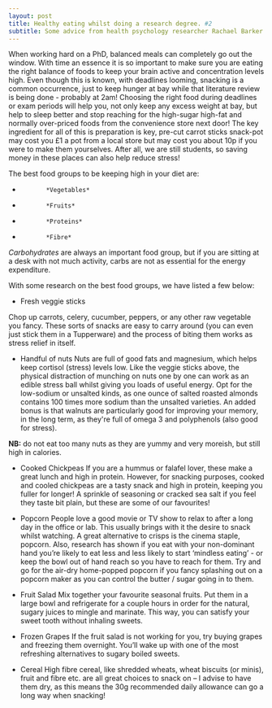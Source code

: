 ```yaml
---
layout: post
title: Healthy eating whilst doing a research degree. #2
subtitle: Some advice from health psychology researcher Rachael Barker.
---
```



When working hard on a PhD, balanced meals can completely go out the window. With time an essence it is so important to make sure you are eating the right balance of foods to keep your brain active and concentration levels high. Even though this is known, with deadlines looming, snacking is a common occurrence, just to keep hunger at bay while that literature review is being done - probably at 2am!
Choosing the right food during deadlines or exam periods will help you, not only keep any excess weight at bay, but help to sleep better and stop reaching for the high-sugar high-fat and normally over-priced foods from the convenience store next door! The key ingredient for all of this is preparation is key, pre-cut carrot sticks snack-pot may cost you £1 a pot from a local store but may cost you about 10p if you were to make them yourselves. After all, we are still students, so saving money in these places can also help reduce stress!

The best food groups to be keeping high in your diet are:
-            *Vegetables*
-            *Fruits*
-            *Proteins*
-            *Fibre*

*Carbohydrates* are always an important food group, but if you are sitting at a desk with not much activity, carbs are not as essential for the energy expenditure.

With some research on the best food groups, we have listed a few below:

* Fresh veggie sticks

Chop up carrots, celery, cucumber, peppers, or any other raw vegetable you fancy.
These sorts of snacks are easy to carry around (you can even just stick them in a Tupperware) and the process of biting them works as stress relief in itself.

* Handful of nuts
Nuts are full of good fats and magnesium, which helps keep cortisol (stress) levels low. Like the veggie sticks above, the physical distraction of munching on nuts one by one can work as an edible stress ball whilst giving you loads of useful energy. Opt for the low-sodium or unsalted kinds, as one ounce of salted roasted almonds contains 100 times more sodium than the unsalted varieties. An added bonus is that walnuts are particularly good for improving your memory, in the long term, as they're full of omega 3 and polyphenols (also good for stress).

**NB:** do not eat too many nuts as they are yummy and very moreish, but still high in calories.

* Cooked Chickpeas
If you are a hummus or falafel lover, these make a great lunch and high in protein. However, for snacking purposes, cooked and cooled chickpeas are a tasty snack and high in protein, keeping you fuller for longer! A sprinkle of seasoning or cracked sea salt if you feel they taste bit plain, but these are some of our favourites!

* Popcorn
People love a good movie or TV show to relax to after a long day in the office or lab. This usually brings with it the desire to snack whilst watching. A great alternative to crisps is the cinema staple, popcorn. Also, research has shown if you eat with your non-dominant hand you’re likely to eat less and less likely to start ‘mindless eating’ - or keep the bowl out of hand reach so you have to reach for them. Try and go for the air-dry home-popped popcorn if you fancy splashing out on a popcorn maker as you can control the butter / sugar going in to them.

* Fruit Salad
Mix together your favourite seasonal fruits. Put them in a large bowl and refrigerate for a couple hours in order for the natural, sugary juices to mingle and marinate. This way, you can satisfy your sweet tooth without inhaling sweets.

* Frozen Grapes
If the fruit salad is not working for you, try buying grapes and freezing them overnight. You’ll wake up with one of the most refreshing alternatives to sugary boiled sweets.

* Cereal
High fibre cereal, like shredded wheats, wheat biscuits (or minis), fruit and fibre etc. are all great choices to snack on – I advise to have them dry, as this means the 30g recommended daily allowance can go a long way when snacking!
